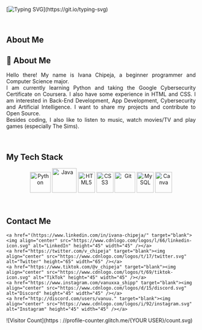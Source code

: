 [![Typing SVG](https://readme-typing-svg.demolab.com?font=Sansita+Swashed&size=35&pause=1000&color=8A34F7&random=false&width=435&lines=Welcome+to+my+profile!)](https://git.io/typing-svg)

<br> 

## About Me
<div align="justify">
    <h2>🚀 About Me</h2>
    <p>
      Hello there! My name is Ivana Chipeja, a beginner programmer and Computer Science major. <br>
        I am currently learning Python and taking the Google Cybersecurity Certificate on Coursera. I also have some experience in HTML and CSS. I am interested in Back-End Development, App Development, Cybersecurity and Artificial Intelligence. I want to share my projects and contribute to Open Source. <br>
         Besides coding, I also like to listen to music, watch movies/TV and play games (especially The Sims). 
    </p>
</div>

<br>

## My Tech Stack

<p align="center">
    <img src="https://www.vectorlogo.zone/logos/python/python-icon.svg" alt="Python" width="55" height="55"/>
    <img src="https://www.vectorlogo.zone/logos/java/java-icon.svg" alt="Java" width="65" height="65"/>
    <img src="https://www.vectorlogo.zone/logos/w3_html5/w3_html5-icon.svg" alt="HTML5" width="45" height="55"/>
    <img src="https://www.vectorlogo.zone/logos/w3_css/w3_css-icon.svg" alt="CSS3" width="45" height="55"/>
    <img src="https://www.vectorlogo.zone/logos/git-scm/git-scm-icon.svg" alt="Git" width="55" height="55"/>
    <img src="https://www.vectorlogo.zone/logos/mysql/mysql-icon.svg" alt="MySQL" width="45" height="55"/>
    <img src="https://www.vectorlogo.zone/logos/canva/canva-icon.svg" alt="Canva" width="45" height="55"/>
</p>

<br>

## Contact Me

<p align="center">

    <a href="(https://www.linkedin.com/in/ivana-chipeja/" target="blank"><img align="center" src="https://www.cdnlogo.com/logos/l/66/linkedin-icon.svg" alt="LinkedIn" height="45" width="45" /></a>
    <a href="https://twitter.com/v_chipeja" target="blank"><img align="center" src="https://www.cdnlogo.com/logos/t/17/twitter.svg" alt="Twitter" height="65" width="65" /></a>
    <a href="https://www.tiktok.com/@v_chipeja" target="blank"><img align="center" src="https://www.cdnlogo.com/logos/t/69/tiktok-icon.svg" alt="TikTok" height="45" width="45" /></a>
    <a href="https://www.instagram.com/vanuxxa_shipp" target="blank"><img align="center" src="https://www.cdnlogo.com/logos/d/15/discord.svg" alt="Discord" height="45" width="45" /></a>
    <a href="http://discord.com/users/vanuu." target="blank"><img align="center" src="https://www.cdnlogo.com/logos/i/92/instagram.svg" alt="Instagram" height="45" width="45" /></a>

</p>


<!---
ivana-chipeja/ivana-chipeja is a ✨ special ✨ repository because its `README.md` (this file) appears on your GitHub profile.
You can click the Preview link to take a look at your changes.
--->

![Visitor Count](https : //profile-counter.glitch.me/{YOUR USER}/count.svg)
